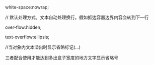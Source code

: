 white-space:nowrap;

 // 默认处理方式。文本自动处理换行。假如抵达容器边界内容会转到下一行

over-flow:hidden;

text-overflow:ellipsis;

 //当对象内文本溢出时显示省略标记\(...\)

三者配合使用才能达到多出盒子宽度的地方文字显示省略号

